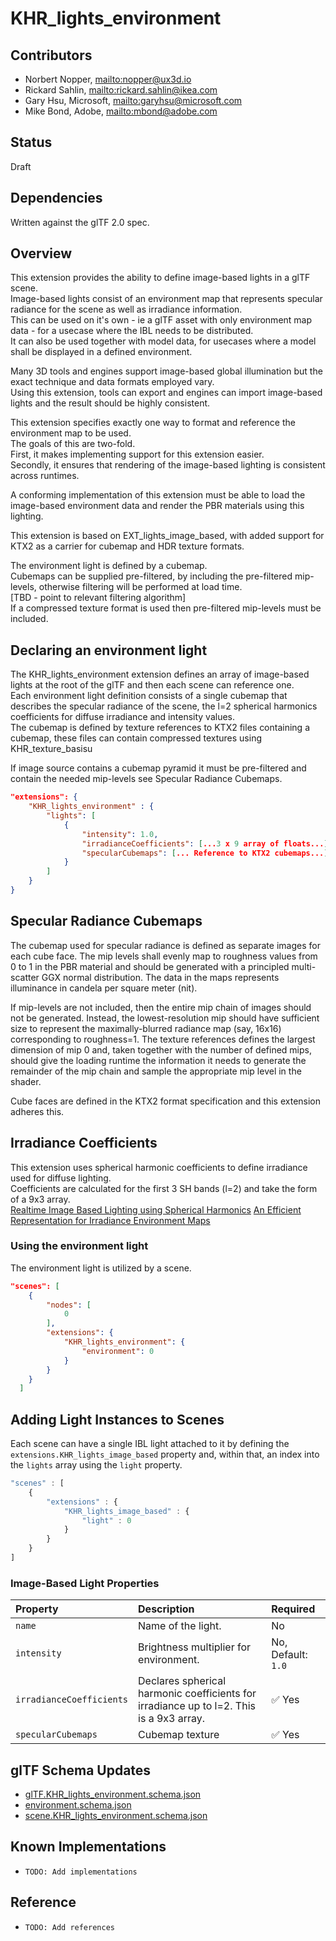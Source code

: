 
# KHR_lights_environment

## Contributors

* Norbert Nopper, <mailto:nopper@ux3d.io>
* Rickard Sahlin, <mailto:rickard.sahlin@ikea.com>
* Gary Hsu, Microsoft, <mailto:garyhsu@microsoft.com>
* Mike Bond, Adobe, <mailto:mbond@adobe.com>

## Status

Draft

## Dependencies

Written against the glTF 2.0 spec.

## Overview
This extension provides the ability to define image-based lights in a glTF scene.  
Image-based lights consist of an environment map that represents specular radiance for the scene as well as irradiance information.  
This can be used on it's own - ie a glTF asset with only environment map data - for a usecase where the IBL needs to be distributed.  
It can also be used together with model data, for usecases where a model shall be displayed in a defined environment.  

Many 3D tools and engines support image-based global illumination but the exact technique and data formats employed vary.  
Using this extension, tools can export and engines can import image-based lights and the result should be highly consistent.   

This extension specifies exactly one way to format and reference the environment map to be used.  
The goals of this are two-fold.  
First, it makes implementing support for this extension easier.  
Secondly, it ensures that rendering of the image-based lighting is consistent across runtimes.

A conforming implementation of this extension must be able to load the image-based environment data and render the PBR materials using this lighting.  

This extension is based on EXT_lights_image_based, with added support for KTX2 as a carrier for cubemap and HDR texture formats.  

The environment light is defined by a cubemap.  
Cubemaps can be supplied pre-filtered, by including the pre-filtered mip-levels, otherwise filtering will be performed at load time.  
[TBD - point to relevant filtering algorithm]  
If a compressed texture format is used then pre-filtered mip-levels must be included.  

## Declaring an environment light

The KHR_lights_environment extension defines an array of image-based lights at the root of the glTF and then each scene can reference one.  
Each environment light definition consists of a single cubemap that describes the specular radiance of the scene, the l=2 spherical harmonics coefficients for diffuse irradiance and intensity values.  
The cubemap is defined by texture references to KTX2 files containing a cubemap, these files can contain compressed textures using KHR_texture_basisu

If image source contains a cubemap pyramid it must be pre-filtered and contain the needed mip-levels see Specular Radiance Cubemaps.  

```json
"extensions": {
    "KHR_lights_environment" : {
        "lights": [
            {
                "intensity": 1.0,
                "irradianceCoefficients": [...3 x 9 array of floats...],
                "specularCubemaps": [... Reference to KTX2 cubemaps...],
            }
        ]
    }
}
```

## Specular Radiance Cubemaps

The cubemap used for specular radiance is defined as separate images for each cube face. 
The mip levels shall evenly map to roughness values from 0 to 1 in the PBR material and should be generated with a principled multi-scatter GGX normal distribution. The data in the maps represents illuminance in candela per square meter (nit).

If mip-levels are not included, then the entire mip chain of images should not be generated.
Instead, the lowest-resolution mip should have sufficient size to represent the maximally-blurred radiance map (say, 16x16) corresponding to roughness=1. The texture references defines the largest dimension of mip 0 and, taken together with the number of defined mips, should give the loading runtime the information it needs to generate the remainder of the mip chain and sample the appropriate mip level in the shader.

Cube faces are defined in the KTX2 format specification and this extension adheres this.  


## Irradiance Coefficients

This extension uses spherical harmonic coefficients to define irradiance used for diffuse lighting.  
Coefficients are calculated for the first 3 SH bands (l=2) and take the form of a 9x3 array.  
[Realtime Image Based Lighting using Spherical Harmonics](https://metashapes.com/blog/realtime-image-based-lighting-using-spherical-harmonics/)
[An Efficient Representation for Irradiance Environment Maps](http://graphics.stanford.edu/papers/envmap/)

### Using the environment light

The environment light is utilized by a scene.  

```json
"scenes": [
    {
        "nodes": [
            0
        ],
        "extensions": {
            "KHR_lights_environment": {
                "environment": 0
            }
        }
    }
  ]
```

## Adding Light Instances to Scenes

Each scene can have a single IBL light attached to it by defining the `extensions.KHR_lights_image_based` property and, within that, an index into the `lights` array using the `light` property.

```javascript
"scenes" : [
    {
        "extensions" : {
            "KHR_lights_image_based" : {
                "light" : 0
            }
        }
    }            
]
```

### Image-Based Light Properties

| Property | Description | Required |
|:-----------------------|:------------------------------------------| :--------------------------|
| `name` | Name of the light. | No |
| `intensity` | Brightness multiplier for environment. | No, Default: `1.0` |
| `irradianceCoefficients` | Declares spherical harmonic coefficients for irradiance up to l=2. This is a 9x3 array. | :white_check_mark: Yes |
| `specularCubemaps` | Cubemap texture | :white_check_mark: Yes |




## glTF Schema Updates

- [glTF.KHR_lights_environment.schema.json](schema/glTF.KHR_lights_environment.schema.json)
- [environment.schema.json](schema/environment.schema.json)
- [scene.KHR_lights_environment.schema.json](schema/scene.KHR_lights_environment.schema.json)

## Known Implementations

* `TODO: Add implementations`

## Reference

* `TODO: Add references`
